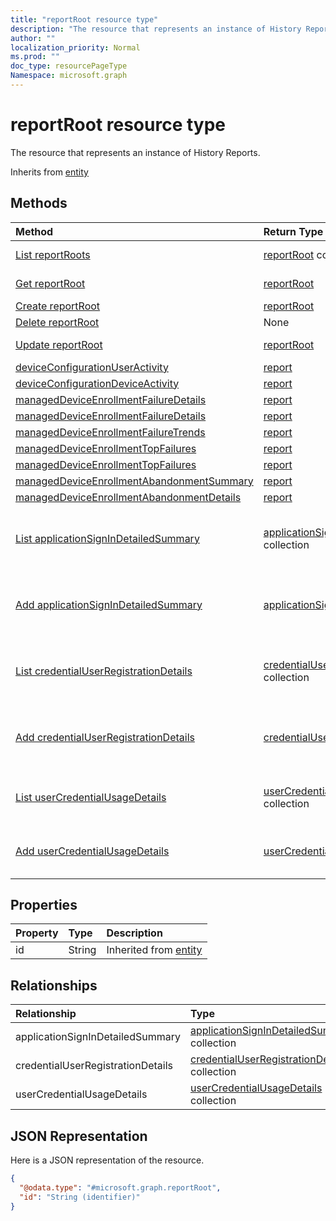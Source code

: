 ```yaml
---
title: "reportRoot resource type"
description: "The resource that represents an instance of History Reports."
author: ""
localization_priority: Normal
ms.prod: ""
doc_type: resourcePageType
Namespace: microsoft.graph
---
```



# reportRoot resource type

The resource that represents an instance of History Reports.


Inherits from [entity](../resources/entity.md)

## Methods
|Method|Return Type|Description|
|:---|:---|:---|
|[List reportRoots](../api/reportroot-list.md)|[reportRoot](../resources/reportRoot.md) collection|List properties and relationships of the [reportRoot](../resources/reportroot.md) objects.|
|[Get reportRoot](../api/reportroot-get.md)|[reportRoot](../resources/reportRoot.md)|Read properties and relationships of the [reportRoot](../resources/reportroot.md) object.|
|[Create reportRoot](../api/reportroot-create.md)|[reportRoot](../resources/reportRoot.md)|Create a new [reportRoot](../resources/reportroot.md) object.|
|[Delete reportRoot](../api/reportroot-delete.md)|None|Deletes a [reportRoot](../resources/reportroot.md).|
|[Update reportRoot](../api/reportroot-update.md)|[reportRoot](../resources/reportRoot.md)|Update the properties of a [reportRoot](../resources/reportroot.md) object.|
|[deviceConfigurationUserActivity](../api/reportroot-deviceconfigurationuseractivity.md)|[report](../resources/report.md)||
|[deviceConfigurationDeviceActivity](../api/reportroot-deviceconfigurationdeviceactivity.md)|[report](../resources/report.md)||
|[managedDeviceEnrollmentFailureDetails](../api/reportroot-manageddeviceenrollmentfailuredetails.md)|[report](../resources/report.md)||
|[managedDeviceEnrollmentFailureDetails](../api/reportroot-manageddeviceenrollmentfailuredetails.md)|[report](../resources/report.md)||
|[managedDeviceEnrollmentFailureTrends](../api/reportroot-manageddeviceenrollmentfailuretrends.md)|[report](../resources/report.md)||
|[managedDeviceEnrollmentTopFailures](../api/reportroot-manageddeviceenrollmenttopfailures.md)|[report](../resources/report.md)||
|[managedDeviceEnrollmentTopFailures](../api/reportroot-manageddeviceenrollmenttopfailures.md)|[report](../resources/report.md)||
|[managedDeviceEnrollmentAbandonmentSummary](../api/reportroot-manageddeviceenrollmentabandonmentsummary.md)|[report](../resources/report.md)||
|[managedDeviceEnrollmentAbandonmentDetails](../api/reportroot-manageddeviceenrollmentabandonmentdetails.md)|[report](../resources/report.md)||
|[List applicationSignInDetailedSummary](../api/reportroot-list-applicationsignindetailedsummary.md)|[applicationSignInDetailedSummary](../resources/applicationSignInDetailedSummary.md) collection|Get the applicationSignInDetailedSummaries from the applicationSignInDetailedSummary navigation property.|
|[Add applicationSignInDetailedSummary](../api/reportroot-post-applicationsignindetailedsummary.md)|[applicationSignInDetailedSummary](../resources/applicationSignInDetailedSummary.md)|Add applicationSignInDetailedSummary by posting to the applicationSignInDetailedSummary collection.|
|[List credentialUserRegistrationDetails](../api/reportroot-list-credentialuserregistrationdetails.md)|[credentialUserRegistrationDetails](../resources/credentialUserRegistrationDetails.md) collection|Get the credentialUserRegistrationDetailses from the credentialUserRegistrationDetails navigation property.|
|[Add credentialUserRegistrationDetails](../api/reportroot-post-credentialuserregistrationdetails.md)|[credentialUserRegistrationDetails](../resources/credentialUserRegistrationDetails.md)|Add credentialUserRegistrationDetails by posting to the credentialUserRegistrationDetails collection.|
|[List userCredentialUsageDetails](../api/reportroot-list-usercredentialusagedetails.md)|[userCredentialUsageDetails](../resources/userCredentialUsageDetails.md) collection|Get the userCredentialUsageDetailses from the userCredentialUsageDetails navigation property.|
|[Add userCredentialUsageDetails](../api/reportroot-post-usercredentialusagedetails.md)|[userCredentialUsageDetails](../resources/userCredentialUsageDetails.md)|Add userCredentialUsageDetails by posting to the userCredentialUsageDetails collection.|

## Properties
|Property|Type|Description|
|:---|:---|:---|
|id|String| Inherited from [entity](../resources/entity.md)|

## Relationships
|Relationship|Type|Description|
|:---|:---|:---|
|applicationSignInDetailedSummary|[applicationSignInDetailedSummary](../resources/applicationSignInDetailedSummary.md) collection||
|credentialUserRegistrationDetails|[credentialUserRegistrationDetails](../resources/credentialUserRegistrationDetails.md) collection||
|userCredentialUsageDetails|[userCredentialUsageDetails](../resources/userCredentialUsageDetails.md) collection||

## JSON Representation
Here is a JSON representation of the resource.
<!-- {
  "blockType": "resource",
  "keyProperty": "id",
  "@odata.type": "microsoft.graph.reportRoot",
  "baseType": "microsoft.graph.entity",
  "openType": false
}
-->
``` json
{
  "@odata.type": "#microsoft.graph.reportRoot",
  "id": "String (identifier)"
}
```


